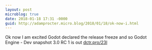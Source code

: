 ```yaml
---
layout: post
microblog: true
date: 2018-01-18 17:31 -0000
guid: http://adamprocter.micro.blog/2018/01/18/ok-now-i.html
---
```

Ok now I am excited Godot declared the release freeze and so Godot Engine - Dev snapshot 3.0 RC 1 is out [dctr.pro/23l](http://dctr.pro/23l) 
